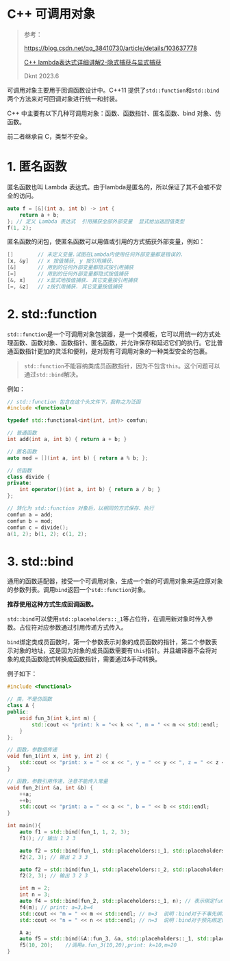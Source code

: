 # C++ 可调用对象

> 参考：
> 
> https://blog.csdn.net/qq_38410730/article/details/103637778
> 
> [C++ lambda表达式详细讲解2-隐式捕获与显式捕获](https://blog.csdn.net/readyone/article/details/110948770)
> 
> Dknt 2023.6

可调用对象主要用于回调函数设计中。C++11 提供了`std::function`和`std::bind`两个方法来对可回调对象进行统一和封装。

C++ 中主要有以下几种可调用对象：函数、函数指针、匿名函数、bind 对象、仿函数。

前二者继承自 C，类型不安全。

# 1. 匿名函数

匿名函数也叫 Lambda 表达式。由于lambda是匿名的，所以保证了其不会被不安全的访问。

```cpp
auto f = [&](int a, int b) -> int {
    return a + b;
}; // 定义 Lambda 表达式  引用捕获全部外部变量  显式给出返回值类型
f(1, 2);
```

匿名函数的闭包，使匿名函数可以用值或引用的方式捕获外部变量，例如：

```cpp
[]        // 未定义变量.试图在Lambda内使用任何外部变量都是错误的.
[x, &y]   // x 按值捕获, y 按引用捕获.
[&]       // 用到的任何外部变量都隐式按引用捕获
[=]       // 用到的任何外部变量都隐式按值捕获
[&, x]    // x显式地按值捕获. 其它变量按引用捕获
[=, &z]   // z按引用捕获. 其它变量按值捕获
```

# 2. std::function

`std::function`是一个可调用对象包装器，是一个类模板，它可以用统一的方式处理函数、函数对象、函数指针、匿名函数，并允许保存和延迟它们的执行。它比普通函数指针更加的灵活和便利，是对现有可调用对象的一种类型安全的包裹。

> `std::function`不能容纳类成员函数指针，因为不包含`this`。这个问题可以通过`std::bind`解决。

例如：

```cpp
// std::function 包含在这个头文件下，我称之为泛函
#include <functional>

typedef std::functional<int(int, int)> comfun;

// 普通函数
int add(int a, int b) { return a + b; }

// 匿名函数
auto mod = [](int a, int b) { return a % b; };

// 仿函数
class divide {
private:
    int operator()(int a, int b) { return a / b; }
};

// 转化为 std::function 对象后，以相同的方式保存、执行
comfun a = add;
comfun b = mod;
comfun c = divide();
a(1, 2); b(1, 2); c(1, 2);
```

# 3. std::bind

通用的函数适配器，接受一个可调用对象，生成一个新的可调用对象来适应原对象的参数列表。调用`bind`返回一个`std::function`对象。

**推荐使用这种方式生成回调函数。**

`std::bind`可以使用`std::placeholders::_1`等占位符，在调用新对象时传入参数。占位符对应参数通过引用传递方式传入。

`bind`绑定类成员函数时，第一个参数表示对象的成员函数的指针，第二个参数表示对象的地址，这是因为对象的成员函数需要有`this`指针。并且编译器不会将对象的成员函数隐式转换成函数指针，需要通过&手动转换。

例子如下：

```cpp
#include <functional>

// 类，不是仿函数
class A {
public:
    void fun_3(int k,int m) {
        std::cout << "print: k = "<< k << ", m = " << m << std::endl;
    }
};

// 函数，参数值传递
void fun_1(int x, int y, int z) {
    std::cout << "print: x = " << x << ", y = " << y << ", z = " << z << std::endl;
}

// 函数，参数引用传递，注意不能传入常量
void fun_2(int &a, int &b) {
    ++a;
    ++b;
    std::cout << "print: a = " << a << ", b = " << b << std::endl;
}

int main(){
    auto f1 = std::bind(fun_1, 1, 2, 3);
    f1(); // 输出 1 2 3

    auto f2 = std::bind(fun_1, std::placeholders::_1, std::placeholders::_2, 3);
    f2(2, 3); // 输出 2 3 3

    auto f2 = std::bind(fun_1, std::placeholders::_2, std::placeholders::_1, 3);
    f2(2, 3); // 输出 3 2 3

    int m = 2;
    int n = 3;
    auto f4 = std::bind(fun_2, std::placeholders::_1, n); // 表示绑定fun_2的第一个参数为n, fun_2的第二个参数由调用f4的第一个参数（_1）指定。
    f4(m); // print: a=3,b=4
    std::cout << "m = " << m << std::endl; // m=3  说明：bind对于不事先绑定的参数，通过std::placeholders传递的参数是通过引用传递的,如m
    std::cout << "n = " << n << std::endl; // n=3  说明：bind对于预先绑定的函数参数是通过值传递的，如n

    A a;
    auto f5 = std::bind(&A::fun_3, &a, std::placeholders::_1, std::placeholders::_2); //使用auto关键字
    f5(10, 20);    //调用a.fun_3(10,20),print: k=10,m=20
}
```
